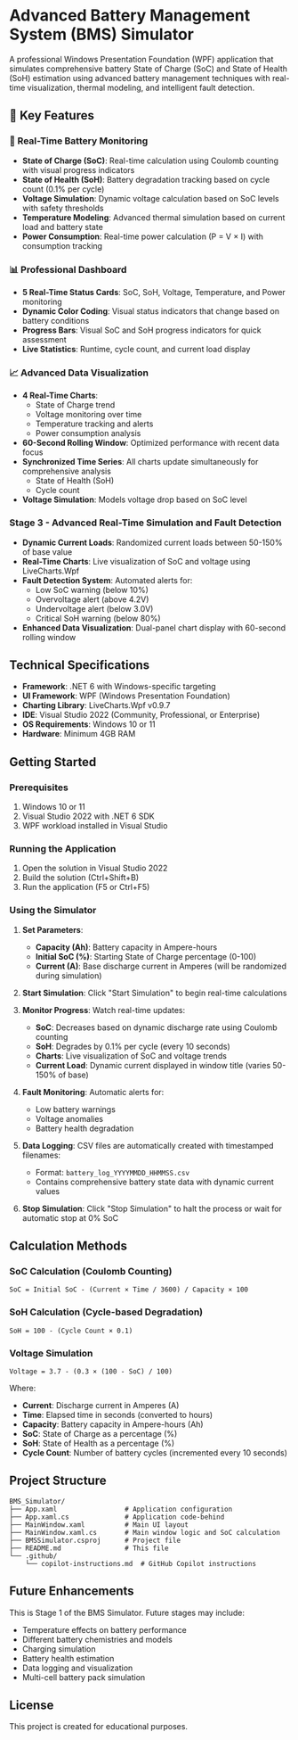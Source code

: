 # Advanced Battery Management System (BMS) Simulator

A professional Windows Presentation Foundation (WPF) application that simulates comprehensive battery State of Charge (SoC) and State of Health (SoH) estimation using advanced battery management techniques with real-time visualization, thermal modeling, and intelligent fault detection.

## 🚀 Key Features

### 🔋 Real-Time Battery Monitoring
- **State of Charge (SoC)**: Real-time calculation using Coulomb counting with visual progress indicators
- **State of Health (SoH)**: Battery degradation tracking based on cycle count (0.1% per cycle)
- **Voltage Simulation**: Dynamic voltage calculation based on SoC levels with safety thresholds
- **Temperature Modeling**: Advanced thermal simulation based on current load and battery state
- **Power Consumption**: Real-time power calculation (P = V × I) with consumption tracking

### 📊 Professional Dashboard
- **5 Real-Time Status Cards**: SoC, SoH, Voltage, Temperature, and Power monitoring
- **Dynamic Color Coding**: Visual status indicators that change based on battery conditions
- **Progress Bars**: Visual SoC and SoH progress indicators for quick assessment
- **Live Statistics**: Runtime, cycle count, and current load display

### 📈 Advanced Data Visualization
- **4 Real-Time Charts**: 
  - State of Charge trend
  - Voltage monitoring over time
  - Temperature tracking and alerts
  - Power consumption analysis
- **60-Second Rolling Window**: Optimized performance with recent data focus
- **Synchronized Time Series**: All charts update simultaneously for comprehensive analysis
  - State of Health (SoH)
  - Cycle count
- **Voltage Simulation**: Models voltage drop based on SoC level

### Stage 3 - Advanced Real-Time Simulation and Fault Detection
- **Dynamic Current Loads**: Randomized current loads between 50-150% of base value
- **Real-Time Charts**: Live visualization of SoC and voltage using LiveCharts.Wpf
- **Fault Detection System**: Automated alerts for:
  - Low SoC warning (below 10%)
  - Overvoltage alert (above 4.2V)
  - Undervoltage alert (below 3.0V)
  - Critical SoH warning (below 80%)
- **Enhanced Data Visualization**: Dual-panel chart display with 60-second rolling window

## Technical Specifications

- **Framework**: .NET 6 with Windows-specific targeting
- **UI Framework**: WPF (Windows Presentation Foundation)
- **Charting Library**: LiveCharts.Wpf v0.9.7
- **IDE**: Visual Studio 2022 (Community, Professional, or Enterprise)
- **OS Requirements**: Windows 10 or 11
- **Hardware**: Minimum 4GB RAM

## Getting Started

### Prerequisites

1. Windows 10 or 11
2. Visual Studio 2022 with .NET 6 SDK
3. WPF workload installed in Visual Studio

### Running the Application

1. Open the solution in Visual Studio 2022
2. Build the solution (Ctrl+Shift+B)
3. Run the application (F5 or Ctrl+F5)

### Using the Simulator

1. **Set Parameters**:
   - **Capacity (Ah)**: Battery capacity in Ampere-hours
   - **Initial SoC (%)**: Starting State of Charge percentage (0-100)
   - **Current (A)**: Base discharge current in Amperes (will be randomized during simulation)

2. **Start Simulation**: Click "Start Simulation" to begin real-time calculations

3. **Monitor Progress**: Watch real-time updates:
   - **SoC**: Decreases based on dynamic discharge rate using Coulomb counting
   - **SoH**: Degrades by 0.1% per cycle (every 10 seconds)
   - **Charts**: Live visualization of SoC and voltage trends
   - **Current Load**: Dynamic current displayed in window title (varies 50-150% of base)

4. **Fault Monitoring**: Automatic alerts for:
   - Low battery warnings
   - Voltage anomalies
   - Battery health degradation

5. **Data Logging**: CSV files are automatically created with timestamped filenames:
   - Format: `battery_log_YYYYMMDD_HHMMSS.csv`
   - Contains comprehensive battery state data with dynamic current values

6. **Stop Simulation**: Click "Stop Simulation" to halt the process or wait for automatic stop at 0% SoC

## Calculation Methods

### SoC Calculation (Coulomb Counting)
```
SoC = Initial SoC - (Current × Time / 3600) / Capacity × 100
```

### SoH Calculation (Cycle-based Degradation)
```
SoH = 100 - (Cycle Count × 0.1)
```

### Voltage Simulation
```
Voltage = 3.7 - (0.3 × (100 - SoC) / 100)
```

Where:
- **Current**: Discharge current in Amperes (A)
- **Time**: Elapsed time in seconds (converted to hours)
- **Capacity**: Battery capacity in Ampere-hours (Ah)
- **SoC**: State of Charge as a percentage (%)
- **SoH**: State of Health as a percentage (%)
- **Cycle Count**: Number of battery cycles (incremented every 10 seconds)

## Project Structure

```
BMS_Simulator/
├── App.xaml                 # Application configuration
├── App.xaml.cs              # Application code-behind
├── MainWindow.xaml          # Main UI layout
├── MainWindow.xaml.cs       # Main window logic and SoC calculation
├── BMSSimulator.csproj      # Project file
├── README.md                # This file
└── .github/
    └── copilot-instructions.md  # GitHub Copilot instructions
```

## Future Enhancements

This is Stage 1 of the BMS Simulator. Future stages may include:
- Temperature effects on battery performance
- Different battery chemistries and models
- Charging simulation
- Battery health estimation
- Data logging and visualization
- Multi-cell battery pack simulation

## License

This project is created for educational purposes.
